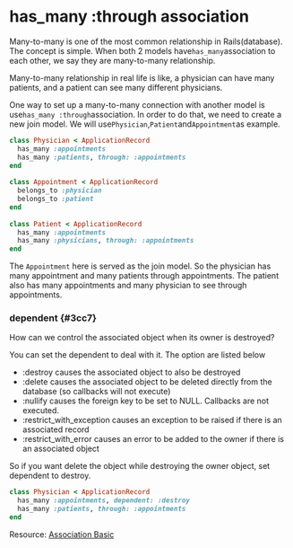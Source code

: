 # has\_many :through association

Many-to-many is one of the most common relationship in Rails\(database\). The concept is simple. When both 2 models have`has_many`association to each other, we say they are many-to-many relationship.

Many-to-many relationship in real life is like, a physician can have many patients, and a patient can see many different physicians.

One way to set up a many-to-many connection with another model is use`has_many :through`association. In order to do that, we need to create a new join model. We will use`Physician`,`Patient`and`Appointment`as example.

```ruby
class Physician < ApplicationRecord
  has_many :appointments
  has_many :patients, through: :appointments
end
 
class Appointment < ApplicationRecord
  belongs_to :physician
  belongs_to :patient
end
 
class Patient < ApplicationRecord
  has_many :appointments
  has_many :physicians, through: :appointments
end
```

The `Appointment` here is served as the join model. So the physician has many appointment and many patients through appointments. The patient also has many appointments and many physician to see through appointments.

### dependent {#3cc7}

How can we control the associated object when its owner is destroyed?

You can set the dependent to deal with it. The option are listed below

* :destroy causes the associated object to also be destroyed
* :delete causes the associated object to be deleted directly from the database \(so callbacks will not execute\)
* :nullify causes the foreign key to be set to NULL. Callbacks are not executed.
* :restrict\_with\_exception causes an exception to be raised if there is an associated record
* :restrict\_with\_error causes an error to be added to the owner if there is an associated object

So if you want delete the object while destroying the owner object, set dependent to destroy.

```ruby
class Physician < ApplicationRecord
  has_many :appointments, dependent: :destroy
  has_many :patients, through: :appointments
end
```

Resource: [Association Basic](http://guides.rubyonrails.org/association_basics.html#the-has-many-through-association)

